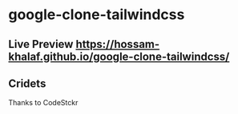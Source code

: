 # google-clone-tailwindcss
## Live Preview  https://hossam-khalaf.github.io/google-clone-tailwindcss/

## Cridets
  Thanks to CodeStckr
